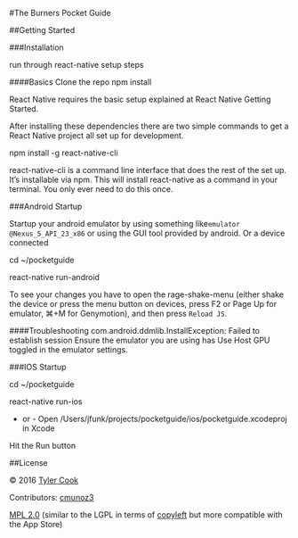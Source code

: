 #The Burners Pocket Guide

##Getting Started

###Installation

run through react-native setup steps

####Basics
Clone the repo
npm install

React Native requires the basic setup explained at React Native Getting Started.

  After installing these dependencies there are two simple commands to get a React Native project all set up for development.

  npm install -g react-native-cli

  react-native-cli is a command line interface that does the rest of the set up. It’s installable via npm. This will install react-native as a command in your terminal. You only ever need to do this once.

###Android Startup

Startup your android emulator by using something like`emulator @Nexus_5_API_23_x86` or using the GUI tool provided by android. Or a device connected

cd ~/pocketguide

react-native run-android

To see your changes you have to open the rage-shake-menu (either shake the device or press the menu button on devices, press F2 or Page Up for emulator, ⌘+M for Genymotion), and then press `Reload JS`.

####Troubleshooting
com.android.ddmlib.InstallException: Failed to establish session
Ensure the emulator you are using has Use Host GPU toggled in the emulator settings.


###IOS Startup

cd ~/pocketguide

react-native run-ios
- or -
Open /Users/jfunk/projects/pocketguide/ios/pocketguide.xcodeproj in Xcode

Hit the Run button

##License

© 2016 [Tyler Cook](https://github.com/jayfunk)

Contributors: [cmunoz3](https://github.com/cmunoz3)

[MPL 2.0](https://www.mozilla.org/MPL/2.0/) (similar to the LGPL in terms of [copyleft](https://en.wikipedia.org/wiki/Copyleft) but more compatible with the App Store)